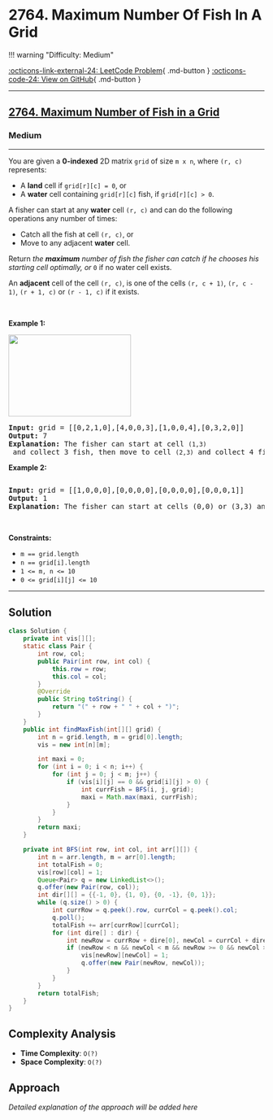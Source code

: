 # 2764. Maximum Number Of Fish In A Grid

!!! warning "Difficulty: Medium"

[:octicons-link-external-24: LeetCode Problem](https://leetcode.com/problems/maximum-number-of-fish-in-a-grid/){ .md-button }
[:octicons-code-24: View on GitHub](https://github.com/RAJ8664/Leetcode/tree/master/2764-maximum-number-of-fish-in-a-grid){ .md-button }

---

<h2><a href="https://leetcode.com/problems/maximum-number-of-fish-in-a-grid">2764. Maximum Number of Fish in a Grid</a></h2><h3>Medium</h3><hr><p>You are given a <strong>0-indexed</strong> 2D matrix <code>grid</code> of size <code>m x n</code>, where <code>(r, c)</code> represents:</p>

<ul>
	<li>A <strong>land</strong> cell if <code>grid[r][c] = 0</code>, or</li>
	<li>A <strong>water</strong> cell containing <code>grid[r][c]</code> fish, if <code>grid[r][c] &gt; 0</code>.</li>
</ul>

<p>A fisher can start at any <strong>water</strong> cell <code>(r, c)</code> and can do the following operations any number of times:</p>

<ul>
	<li>Catch all the fish at cell <code>(r, c)</code>, or</li>
	<li>Move to any adjacent <strong>water</strong> cell.</li>
</ul>

<p>Return <em>the <strong>maximum</strong> number of fish the fisher can catch if he chooses his starting cell optimally, or </em><code>0</code> if no water cell exists.</p>

<p>An <strong>adjacent</strong> cell of the cell <code>(r, c)</code>, is one of the cells <code>(r, c + 1)</code>, <code>(r, c - 1)</code>, <code>(r + 1, c)</code> or <code>(r - 1, c)</code> if it exists.</p>

<p>&nbsp;</p>
<p><strong class="example">Example 1:</strong></p>
<img alt="" src="https://assets.leetcode.com/uploads/2023/03/29/example.png" style="width: 241px; height: 161px;" />
<pre>
<strong>Input:</strong> grid = [[0,2,1,0],[4,0,0,3],[1,0,0,4],[0,3,2,0]]
<strong>Output:</strong> 7
<strong>Explanation:</strong> The fisher can start at cell <code>(1,3)</code> and collect 3 fish, then move to cell <code>(2,3)</code>&nbsp;and collect 4 fish.
</pre>

<p><strong class="example">Example 2:</strong></p>
<img alt="" src="https://assets.leetcode.com/uploads/2023/03/29/example2.png" />
<pre>
<strong>Input:</strong> grid = [[1,0,0,0],[0,0,0,0],[0,0,0,0],[0,0,0,1]]
<strong>Output:</strong> 1
<strong>Explanation:</strong> The fisher can start at cells (0,0) or (3,3) and collect a single fish. 
</pre>

<p>&nbsp;</p>
<p><strong>Constraints:</strong></p>

<ul>
	<li><code>m == grid.length</code></li>
	<li><code>n == grid[i].length</code></li>
	<li><code>1 &lt;= m, n &lt;= 10</code></li>
	<li><code>0 &lt;= grid[i][j] &lt;= 10</code></li>
</ul>


---

## Solution

```java
class Solution {
    private int vis[][];
    static class Pair {
        int row, col;
        public Pair(int row, int col) {
            this.row = row;
            this.col = col;
        }
        @Override
        public String toString() {
            return "(" + row + " " + col + ")";
        }
    }
    public int findMaxFish(int[][] grid) {
        int n = grid.length, m = grid[0].length;
        vis = new int[n][m];

        int maxi = 0;
        for (int i = 0; i < n; i++) {
            for (int j = 0; j < m; j++) {
                if (vis[i][j] == 0 && grid[i][j] > 0) {
                    int currFish = BFS(i, j, grid);
                    maxi = Math.max(maxi, currFish);
                }
            }
        }
        return maxi;
    }

    private int BFS(int row, int col, int arr[][]) {
        int n = arr.length, m = arr[0].length;
        int totalFish = 0;
        vis[row][col] = 1;
        Queue<Pair> q = new LinkedList<>();
        q.offer(new Pair(row, col));
        int dir[][] = {{-1, 0}, {1, 0}, {0, -1}, {0, 1}};
        while (q.size() > 0) {
            int currRow = q.peek().row, currCol = q.peek().col;
            q.poll();
            totalFish += arr[currRow][currCol];
            for (int dire[] : dir) {
                int newRow = currRow + dire[0], newCol = currCol + dire[1];
                if (newRow < n && newCol < m && newRow >= 0 && newCol >= 0 && vis[newRow][newCol] == 0 && arr[newRow][newCol] > 0) {
                    vis[newRow][newCol] = 1;
                    q.offer(new Pair(newRow, newCol));
                }
            }
        }
        return totalFish;
    }
}
```

## Complexity Analysis

- **Time Complexity**: `O(?)`
- **Space Complexity**: `O(?)`

## Approach

*Detailed explanation of the approach will be added here*

